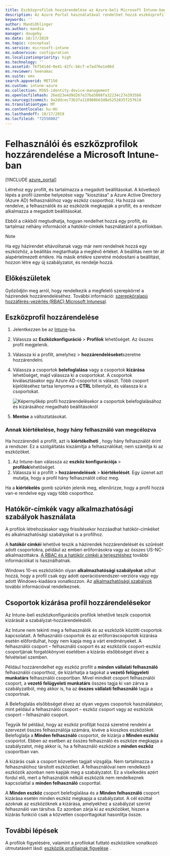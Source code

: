 ```yaml
---
title: Eszközprofilok hozzárendelése az Azure-beli Microsoft Intune-ban | Microsoft Docs
description: Az Azure Portal használatával rendelhet hozzá eszközprofilokat és szabályzatokat a felhasználókhoz és eszközökhöz. Megtudhatja, hogyan zárhat ki csoportokat Microsoft Intune-beli profil-hozzárendelésből.
keywords: ''
author: MandiOhlinger
ms.author: mandia
manager: dougeby
ms.date: 10/17/2019
ms.topic: conceptual
ms.service: microsoft-intune
ms.subservice: configuration
ms.localizationpriority: high
ms.technology: ''
ms.assetid: f6f5414d-0e41-42fc-b6cf-e7ad76e1e06d
ms.reviewer: heenamac
ms.suite: ems
search.appverid: MET150
ms.custom: intune-azure
ms.collection: M365-identity-device-management
ms.openlocfilehash: 26ed23e4d9d267e37ba5088fa32234c27e3935b6
ms.sourcegitcommit: 9a2ddcec73b37a118908b63d8e5252835f257618
ms.translationtype: MT
ms.contentlocale: hu-HU
ms.lasthandoff: 10/17/2019
ms.locfileid: "72550802"
---
```

# <a name="assign-user-and-device-profiles-in-microsoft-intune"></a>Felhasználói és eszközprofilok hozzárendelése a Microsoft Intune-ban

[!INCLUDE [azure_portal](../includes/azure_portal.md)]

Létrehoz egy profilt, és tartalmazza a megadott beállításokat. A következő lépés a profil üzembe helyezése vagy "kiosztása" a Azure Active Directory (Azure AD) felhasználóhoz vagy eszköz csoporthoz. Ha hozzá van rendelve, a felhasználók és az eszközök megkapják a profilt, és a rendszer alkalmazza a megadott beállításokat.

Ebből a cikkből megtudhatja, hogyan rendelhet hozzá egy profilt, és tartalmaz néhány információt a hatókör-címkék használatáról a profilokban.

> [!NOTE]  
> Ha egy házirendet eltávolítanak vagy már nem rendelnek hozzá egy eszközhöz, a beállítás megtarthatja a meglévő értéket. A beállítás nem tér át alapértelmezett értékre. Ha másik értékre szeretné módosítani a beállítást, hozzon létre egy új szabályzatot, és rendelje hozzá.

## <a name="before-you-begin"></a>Előkészületek

Győződjön meg arról, hogy rendelkezik a megfelelő szerepkörrel a házirendek hozzárendeléséhez. További információ: [szerepköralapú hozzáférés-vezérlés (RBAC) Microsoft Intunesal](../fundamentals/role-based-access-control.md).

## <a name="assign-a-device-profile"></a>Eszközprofil hozzárendelése

1. Jelentkezzen be az [Intune](https://go.microsoft.com/fwlink/?linkid=2090973)-ba.
2. Válassza az **Eszközkonfiguráció** > **Profilok** lehetőséget. Az összes profil megjelenik.
3. Válassza ki a profilt, amelyhez > **hozzárendeléseket**szeretne hozzárendelni.
4. Válassza a csoportok **belefoglalása** vagy a csoportok **kizárása** lehetőséget, majd válassza ki a csoportokat. A csoportok kiválasztásakor egy Azure AD-csoportot is választ. Több csoport kijelöléséhez tartsa lenyomva a **CTRL** billentyűt, és válassza ki a csoportokat.

    ![Képernyőkép profil hozzárendelésekor a csoportok belefoglalásához és kizárásához megadható beállításokról](./media/device-profile-assign/group-include-exclude.png)

5. **Mentse** a változtatásokat.

### <a name="evaluate-how-many-users-are-targeted"></a>Annak kiértékelése, hogy hány felhasználó van megcélozva

Ha hozzárendeli a profilt, azt is **kiértékelheti** , hogy hány felhasználót érint a rendszer. Ez a szolgáltatás kiszámítja a felhasználókat; nem számítja ki az eszközöket.

1. Az Intune-ban válassza az **eszköz konfigurációja** > **profilok**lehetőséget.
2. Válassza ki a profilt > **hozzárendelések** > **kiértékelését**. Egy üzenet azt mutatja, hogy a profil hány felhasználót céloz meg.

Ha a **kiértékelés** gomb szürkén jelenik meg, ellenőrizze, hogy a profil hozzá van-e rendelve egy vagy több csoporthoz.

## <a name="use-scope-tags-or-applicability-rules"></a>Hatókör-címkék vagy alkalmazhatósági szabályok használata

A profilok létrehozásakor vagy frissítésekor hozzáadhat hatókör-címkéket és alkalmazhatósági szabályokat is a profilhoz.

A **hatókör címkéi** lehetővé teszik a házirendek hozzárendelését és szűrését adott csoportokra, például az emberi erőforrásokra vagy az összes US-NC-alkalmazottakra. [A RBAC és a hatókör címkéi a terjesztéshez](../fundamentals/scope-tags.md) további információkat is használhatnak.

Windows 10-es eszközökön olyan **alkalmazhatósági szabályokat** adhat hozzá, hogy a profil csak egy adott operációsrendszer-verzióra vagy egy adott Windows-kiadásra vonatkozzon. Az [alkalmazhatósági szabályok](device-profile-create.md#applicability-rules) további információval rendelkeznek.

## <a name="exclude-groups-from-a-profile-assignment"></a>Csoportok kizárása profil hozzárendelésekor

Az Intune-beli eszközkonfigurációs profilok lehetővé teszik csoportok kizárását a szabályzat-hozzárendelésből.

Az Intune nem tekinti meg a felhasználók és az eszközök közötti csoportok kapcsolatait. A felhasználói csoportok és az erőforráscsoportok kizárása esetén előfordulhat, hogy nem kapja meg a várt eredményeket. A felhasználói csoport – felhasználó csoport és az eszközök csoport-eszköz csoportjának forgatókönyvei esetében a kizárás elsőbbséget élvez a felvételsel szemben.

Például hozzárendelhet egy eszköz profilt a **minden vállalati felhasználó** felhasználói csoporthoz, de kizárhatja a tagokat a **vezető felügyeleti munkatárs** felhasználói csoportban. Mivel mindkét csoport felhasználói csoport, a **vezető felügyeleti munkatárs** összes tagja ki van zárva a szabályzatból, még akkor is, ha az **összes vállalati felhasználó** tagja a csoportnak.

A Belefoglalás elsőbbséget élvez az olyan vegyes csoportok használatakor, mint például a felhasználói csoport – eszköz csoport vagy az eszközök csoport – felhasználó csoport.

Tegyük fel például, hogy az eszköz profilját hozzá szeretné rendelni a szervezet összes felhasználója számára, kivéve a kioszkos eszközöket. Belefoglalja a **Minden felhasználó** csoportot, de kizárja a **Minden eszköz** csoportot. Ebben az esetben az összes felhasználó és eszköze megkapja a szabályzatot, még akkor is, ha a felhasználó eszköze a **minden eszköz** csoportban van.

A kizárás csak a csoport közvetlen tagjait vizsgálja. Nem tartalmazza a felhasználóhoz társított eszközöket. A felhasználóval nem rendelkező eszközök azonban nem kapják meg a szabályzatot. Ez a viselkedés azért fordul elő, mert a felhasználók nélküli eszközök nem rendelkeznek kapcsolattal a **minden felhasználó** csoporttal.

A **Minden eszköz** csoport belefoglalása és a **Minden felhasználó** csoport kizárása esetén minden eszköz megkapja a szabályzatot. A cél ezúttal azoknak az eszközöknek a kizárása, amelyekhez a szabályzat szerint felhasználó van társítva. Ez azonban zárja ki az eszközöket, hiszen a kizárás funkció csak a közvetlen csoporttagokat hasonlítja össze.

## <a name="next-steps"></a>További lépések

A profilok figyelésére, valamint a profilokat futtató eszközökre vonatkozó útmutatásért lásd: [eszközök profiljainak figyelése](device-profile-monitor.md) .
